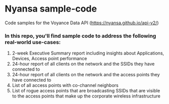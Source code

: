 # Nyansa sample-code
Code samples for the Voyance Data API (https://nyansa.github.io/api-v2/) 

### In this repo, you'll find sample code to address the following real-world use-cases:

1. 2-week Executive Summary report including insights about Applications, Devices, Access point performance
2. 24-hour report of all clients on the network and the SSIDs they have connected to
3. 24-hour report of all clients on the network and the access points they have connected to
4. List of all access points with co-channel neighbors 
5. List of rogue access points that are broadcasting SSIDs that are visible to the access points that make up the corporate wireless infrastructure
